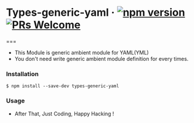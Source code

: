 # Types-generic-yaml &middot; [![npm version](https://img.shields.io/npm/v/types-generic-yaml)](https://www.npmjs.com/package/types-generic-yaml) [![PRs Welcome](https://img.shields.io/badge/PRs-welcome-brightgreen.svg)](https://github.com/kaminion/types-generic-yaml/pulls)

===

- This Module is generic ambient module for YAML(YML)
- You don't need write generic ambient module definition for every times.

### Installation

```shell
$ npm install --save-dev types-generic-yaml
```

### Usage

- After That, Just Coding, Happy Hacking !
